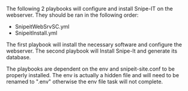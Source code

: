 The following 2 playbooks will configure and install Snipe-IT on the webserver. They should be ran in the following order:

- SnipeitWebSrvSC.yml
- SnipeitInstall.yml

The first playbook will install the necessary software and configure the webserver.
The second playbook will Install Snipe-It and generate its database.

The playbooks are dependent on the env and snipeit-site.conf to be properly installed. The env is actually a hidden file and will need to be renamed to ".env" otherwise the env file task will not complete. 

